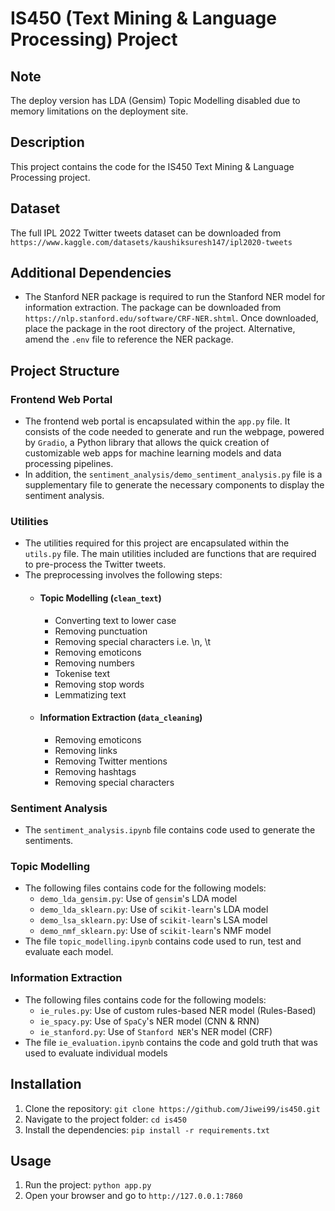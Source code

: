 # IS450 (Text Mining & Language Processing) Project

## Note
The deploy version has LDA (Gensim) Topic Modelling disabled due to memory limitations on the deployment site.

## Description
This project contains the code for the IS450 Text Mining & Language Processing project.

## Dataset
The full IPL 2022 Twitter tweets dataset can be downloaded from `https://www.kaggle.com/datasets/kaushiksuresh147/ipl2020-tweets`

## Additional Dependencies
- The Stanford NER package is required to run the Stanford NER model for information extraction. The package can be downloaded from `https://nlp.stanford.edu/software/CRF-NER.shtml`. Once downloaded, place the package in the root directory of the project. Alternative, amend the `.env` file to reference the NER package.

## Project Structure

### Frontend Web Portal
- The frontend web portal is encapsulated within the `app.py` file. It consists of the code needed to generate and run the webpage, powered by `Gradio`, a Python library that allows the quick creation of customizable web apps for machine learning models and data processing pipelines.
- In addition, the `sentiment_analysis/demo_sentiment_analysis.py` file is a supplementary file to generate the necessary components to display the sentiment analysis.

### Utilities
- The utilities required for this project are encapsulated within the `utils.py` file. The main utilities included are functions that are required to pre-process the Twitter tweets.
- The preprocessing involves the following steps:
    - #### Topic Modelling (`clean_text`)
        - Converting text to lower case
        - Removing punctuation
        - Removing special characters i.e. \n, \t
        - Removing emoticons
        - Removing numbers
        - Tokenise text
        - Removing stop words
        - Lemmatizing text
    - #### Information Extraction (`data_cleaning`)
        - Removing emoticons
        - Removing links
        - Removing Twitter mentions
        - Removing hashtags
        - Removing special characters

### Sentiment Analysis
- The `sentiment_analysis.ipynb` file contains code used to generate the sentiments.

### Topic Modelling
- The following files contains code for the following models:
    - `demo_lda_gensim.py`: Use of `gensim`'s LDA model
    - `demo_lda_sklearn.py`: Use of `scikit-learn`'s LDA model
    - `demo_lsa_sklearn.py`: Use of `scikit-learn`'s LSA model
    - `demo_nmf_sklearn.py`: Use of `scikit-learn`'s NMF model
- The file `topic_modelling.ipynb` contains code used to run, test and evaluate each model.

### Information Extraction
- The following files contains code for the following models:
    - `ie_rules.py`: Use of custom rules-based NER model (Rules-Based)
    - `ie_spacy.py`: Use of `SpaCy`'s NER model (CNN & RNN)
    - `ie_stanford.py`: Use of `Stanford NER`'s NER model (CRF)
- The file `ie_evaluation.ipynb` contains the code and gold truth that was used to evaluate individual models

## Installation
1. Clone the repository: `git clone https://github.com/Jiwei99/is450.git`
2. Navigate to the project folder: `cd is450`
3. Install the dependencies: `pip install -r requirements.txt`

## Usage
1. Run the project: `python app.py`
2. Open your browser and go to `http://127.0.0.1:7860`
